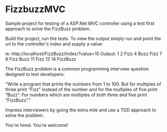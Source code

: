 # FizzbuzzMVC
Sample project for testing of a ASP.Net MVC controller using a test first approach to solve the FizzBuzz problem.

Build the project, run the tests. To view the output simply run and point the url to the controller's index and supply a value:

ie: http://localhost/FizzBuzz/Index/?value=15
Output: 1 2 Fizz 4 Buzz Fizz 7 8 Fizz Buzz 11 Fizz 13 14 FizzBuzz

The FizzBuzz problem is a common programming interview question designed to test developers:

"Write a program that prints the numbers from 1 to 100. 
But for multiples of three print “Fizz” instead of the number and for the multiples of five print “Buzz”. 
For numbers which are multiples of both three and five print “FizzBuzz”."

Impress interviewers by going the extra mile and use a TDD approach to solve the problem. 

You're hired.
You're welcome!

